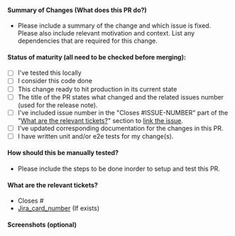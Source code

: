 #### Summary of Changes (What does this PR do?)

- Please include a summary of the change and which issue is fixed. Please also include relevant motivation and context. List any dependencies that are required for this change.

#### Status of maturity (all need to be checked before merging):

- [ ] I've tested this locally
- [ ] I consider this code done
- [ ] This change ready to hit production in its current state
- [ ] The title of the PR states what changed and the related issues number (used for the release note).
- [ ] I've included issue number in the "Closes #ISSUE-NUMBER" part of the "[What are the relevant tickets?](#what-are-the-relevant-tickets)" section to [link the issue](https://docs.github.com/en/issues/tracking-your-work-with-issues/linking-a-pull-request-to-an-issue#linking-a-pull-request-to-an-issue-using-a-keyword).
- [ ] I've updated corresponding documentation for the changes in this PR.
- [ ] I have written unit and/or e2e tests for my change(s).

#### How should this be manually tested?

- Please include the steps to be done inorder to setup and test this PR.

#### What are the relevant tickets?

- Closes #<enter issue number here>
- [Jira_card_number]() (If exists)

#### Screenshots (optional)